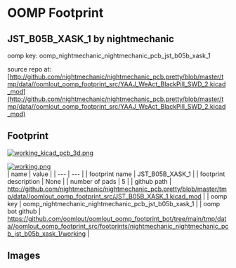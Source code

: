 # OOMP Footprint  
## JST_B05B_XASK_1  by nightmechanic  
  
oomp key: oomp_nightmechanic_nightmechanic_pcb_jst_b05b_xask_1  
  
source repo at: [http://github.com/nightmechanic/nightmechanic_pcb.pretty/blob/master/tmp/data//oomlout_oomp_footprint_src/YAAJ_WeAct_BlackPill_SWD_2.kicad_mod](http://github.com/nightmechanic/nightmechanic_pcb.pretty/blob/master/tmp/data//oomlout_oomp_footprint_src/YAAJ_WeAct_BlackPill_SWD_2.kicad_mod)  
## Footprint  
  
[![working_kicad_pcb_3d.png](working_kicad_pcb_3d_600.png)](working_kicad_pcb_3d.png)  
  
[![working.png](working_600.png)](working.png)  
| name | value | 
| --- | --- | 
| footprint name | JST_B05B_XASK_1 | 
| footprint description | None | 
| number of pads | 5 | 
| github path | http://github.com/nightmechanic/nightmechanic_pcb.pretty/blob/master/tmp/data//oomlout_oomp_footprint_src/JST_B05B_XASK_1.kicad_mod | 
| oomp key | oomp_nightmechanic_nightmechanic_pcb_jst_b05b_xask_1 | 
| oomp bot github | https://github.com/oomlout/oomlout_oomp_footprint_bot/tree/main/tmp/data//oomlout_oomp_footprint_src/footprints/nightmechanic_nightmechanic_pcb_jst_b05b_xask_1/working | 
## Images  
